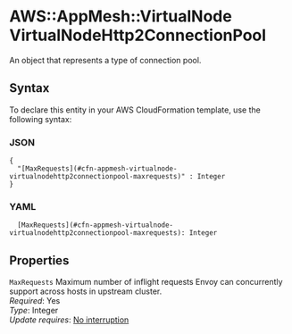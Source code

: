 # AWS::AppMesh::VirtualNode VirtualNodeHttp2ConnectionPool<a name="aws-properties-appmesh-virtualnode-virtualnodehttp2connectionpool"></a>

An object that represents a type of connection pool\.

## Syntax<a name="aws-properties-appmesh-virtualnode-virtualnodehttp2connectionpool-syntax"></a>

To declare this entity in your AWS CloudFormation template, use the following syntax:

### JSON<a name="aws-properties-appmesh-virtualnode-virtualnodehttp2connectionpool-syntax.json"></a>

```
{
  "[MaxRequests](#cfn-appmesh-virtualnode-virtualnodehttp2connectionpool-maxrequests)" : Integer
}
```

### YAML<a name="aws-properties-appmesh-virtualnode-virtualnodehttp2connectionpool-syntax.yaml"></a>

```
  [MaxRequests](#cfn-appmesh-virtualnode-virtualnodehttp2connectionpool-maxrequests): Integer
```

## Properties<a name="aws-properties-appmesh-virtualnode-virtualnodehttp2connectionpool-properties"></a>

`MaxRequests`  <a name="cfn-appmesh-virtualnode-virtualnodehttp2connectionpool-maxrequests"></a>
Maximum number of inflight requests Envoy can concurrently support across hosts in upstream cluster\.  
*Required*: Yes  
*Type*: Integer  
*Update requires*: [No interruption](https://docs.aws.amazon.com/AWSCloudFormation/latest/UserGuide/using-cfn-updating-stacks-update-behaviors.html#update-no-interrupt)